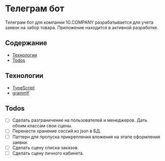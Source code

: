 # Телеграм бот

Телеграм бот для компании 1G.COMPANY разрабатывается для учета заявок на забор товара. Приложение находится в активной
разработке.

## Содержание

- [Технологии](#технологии)
- [Todos](#todos)

## Технологии

- [TypeScript](https://www.typescriptlang.org/)
- [grammY](https://grammy.dev/)

## Todos

- [ ] Сделать разграничение на пользователей и менеджеров. Дать обоим классам свои сцены.
- [ ] Перенести хранение сессий из json в БД.
- [ ] Паттерн для пропуска прикрепления вложения на этапе оформления заявки.
- [ ] Сделать сцену списка заказов.
- [ ] Сделать сцену личного кабинета.